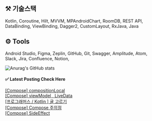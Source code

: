 
## ⚒️ 기술스택

Kotlin, Coroutine, Hilt, MVVM, MPAndroidChart, RoomDB, REST API, DataBinding, ViewBinding, Dagger2, CustomLayout, RxJava, Java

## ⚙️ Tools

Android Studio, Figma, Zeplin, GitHub, Git, Swagger, Amplitude, Atom, Slack, Jira, Confluence, Notion,


![Anurag's GitHub stats](https://github-readme-stats.vercel.app/api?username=eunie9498&show_icons=true&theme=radical)


#### ✅  Latest Posting Check Here 

[[Compose] compositionLocal](https://kong-droid.com/entry/Compose-compositionLocal) <br>[[Compose] viewModel , LiveData](https://kong-droid.com/entry/Compose-viewModel) <br>[[프로그래머스 / Kotlin ] 귤 고르기](https://kong-droid.com/entry/%ED%94%84%EB%A1%9C%EA%B7%B8%EB%9E%98%EB%A8%B8%EC%8A%A4-Kotlin-%EA%B7%A4-%EA%B3%A0%EB%A5%B4%EA%B8%B0) <br>[[Compose] Compose 주의점](https://kong-droid.com/entry/Compose-Compose-%EC%A3%BC%EC%9D%98%EC%A0%90) <br>[[Compose] SideEffect](https://kong-droid.com/entry/Compose-SideEffect) <br>